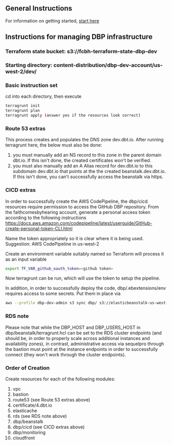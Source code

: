 ## General Instructions
For information on getting started, [start here](../../README.md)

## Instructions for managing DBP infrastructure

### Terraform state bucket: s3://fcbh-terraform-state-dbp-dev

### Starting directory: content-distribution/dbp-dev-account/us-west-2/dev/

### Basic instruction set

cd into each directory, then execute

```bash
terragrunt init
terragrunt plan
terragrunt apply (answer yes if the resources look correct)
```

### Route 53 extras

This process creates and populates the DNS zone dev.dbt.io.  After running terragrunt here, the below must also be done:
1. you must manually add an NS record to this zone in the parent domain dbt.io.  If this isn't done, the created certificates won't be verified.  
2. you must also manually add an A Alias record for dev.dbt.io to this subdomain dev.dbt.io that points at the the created beanstalk.dev.dbt.io.  If this isn't done, you can't successfully access the beanstalk via https.

### CICD extras

In order to successfully create the AWS CodePipeline, the dbp/cicd resources require permission to access the GitHub DBP repository. From the faithcomesbyhearing account, generate a personal access token according to the following instructions https://docs.aws.amazon.com/codepipeline/latest/userguide/GitHub-create-personal-token-CLI.html

Name the token appropriately so it is clear where it is being used. Suggestion: AWS CodePipeline in us-west-2

Create an environment variable suitably named so Terraform will process it as an input variable

```bash
export TF_VAR_github_oauth_token=<github token>
```

Now terragrunt can be run, which will use the token to setup the pipeline.

In addition, in order to successfully deploy the code, dbp/.ebextensions/env requires access to some secrets.  Put them in place via

```bash
aws --profile dbp-dev-admin s3 sync dbp/ s3://elasticbeanstalk-us-west-2-078432969830/dbp/
```

### RDS note

Please note that while the DBP_HOST and DBP_USERS_HOST in dbp/beanstalk/terragrunt.hcl can be set to the RDS cluster endpoints (and should be, in order to properly scale across additional instances and availability zones), in contrast, administrative access via sequelpro through the bastion must point at the instance endpoints in order to successfully connect (they won't work through the cluster endpoints).

### Order of Creation

Create resources for each of the following modules:

 1. vpc
 2. bastion
 3. route53 (see Route 53 extras above)
 4. certificate/4.dbt.io
 5. elasticache
 6. rds (see RDS note above)
 7. dbp/beanstalk
 8. dbp/cicd (see CICD extras above)
 9. dbp/monitoring
10. cloudfront
